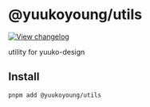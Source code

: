 # @yuukoyoung/utils

[![View changelog](https://img.shields.io/badge/changelogs.xyz-Explore%20Changelog-brightgreen)](https://changelogs.xyz/@yuukoyoung/utils)

utility for yuuko-design

## Install

```shell
pnpm add @yuukoyoung/utils
```
